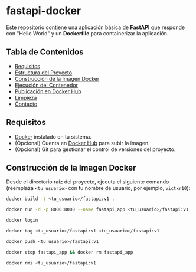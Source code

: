 # fastapi-docker

Este repositorio contiene una aplicación básica de **FastAPI** que responde con "Hello World" y un **Dockerfile** para containerizar la aplicación.

## Tabla de Contenidos
- [Requisitos](#requisitos)
- [Estructura del Proyecto](#estructura-del-proyecto)
- [Construcción de la Imagen Docker](#construcción-de-la-imagen-docker)
- [Ejecución del Contenedor](#ejecución-del-contenedor)
- [Publicación en Docker Hub](#publicación-en-docker-hub)
- [Limpieza](#limpieza)
- [Contacto](#contacto)

## Requisitos

- [Docker](https://docs.docker.com/get-docker/) instalado en tu sistema.
- (Opcional) Cuenta en [Docker Hub](https://hub.docker.com/) para subir la imagen.
- (Opcional) Git para gestionar el control de versiones del proyecto.


## Construcción de la Imagen Docker

Desde el directorio raíz del proyecto, ejecuta el siguiente comando (reemplaza `<tu_usuario>` con tu nombre de usuario, por ejemplo, `victxr10`):

```bash
docker build -t <tu_usuario>/fastapi:v1 .

docker run -d -p 8000:8000 --name fastapi_app <tu_usuario>/fastapi:v1

docker login

docker tag <tu_usuario>/fastapi:v1 <tu_usuario>/fastapi:v1

docker push <tu_usuario>/fastapi:v1

docker stop fastapi_app && docker rm fastapi_app

docker rmi <tu_usuario>/fastapi:v1
